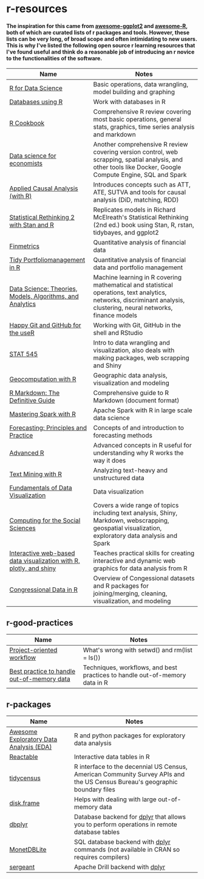 # r-resources
#### The inspiration for this came from [awesome-ggplot2](https://github.com/erikgahner/awesome-ggplot2) and [awesome-R](https://github.com/qinwf/awesome-R), both of which are curated lists of r packages and tools. However, these lists can be very long, of broad scope and often intimidating to new users. This is why I've listed the following open source r learning resources that I've found useful and think do a reasonable job of introducing an r novice to the functionalities of the software.

| Name | Notes | 
| -- | -- | 
| [R for Data Science](https://r4ds.had.co.nz/transform.html) | Basic operations, data wrangling, model building and graphing | 
| [Databases using R](https://db.rstudio.com/) | Work with databases in R |  
| [R Cookbook](https://rc2e.com/) | Comprehensive R review covering most basic operations, general stats, graphics, time series analysis and markdown |  
| [Data science for economists](https://github.com/syedmfuad/lectures) | Another comprehensive R review covering version control, web scrapping, spatial analysis, and other tools like Docker, Google Compute Engine, SQL and Spark |
| [Applied Causal Analysis (with R)](https://bookdown.org/paul/applied-causal-analysis/) | Introduces concepts such as ATT, ATE, SUTVA and tools for causal analysis (DiD, matching, RDD) | 
| [Statistical Rethinking 2 with Stan and R](https://vincentarelbundock.github.io/rethinking2/) | Replicates models in Richard McElreath's Statistical Rethinking (2nd ed.) book using Stan, R, rstan, tidybayes, and ggplot2 | 
| [Finmetrics](http://faculty.baruch.cuny.edu/smanzan/FINMETRICS/_book/index.html) | Quantitative analysis of financial data |
| [Tidy Portfoliomanagement in R](https://bookdown.org/sstoeckl/Tidy_Portfoliomanagement_in_R/) | Quantitative analysis of financial data and portfolio management |
| [Data Science: Theories, Models, Algorithms, and Analytics](https://srdas.github.io/MLBook/) | Machine learning in R covering mathematical and statistical operations, text analytics, networks, discriminant analysis, clustering, neural networks, finance models | 
| [Happy Git and GitHub for the useR](https://happygitwithr.com/) | Working with Git, GitHub in the shell and RStudio |
| [STAT 545](https://stat545.com/) | Intro to data wrangling and visualization, also deals with making packages, web scrapping and Shiny |
| [Geocomputation with R](https://geocompr.robinlovelace.net/) | Geographic data analysis, visualization and modeling | 
| [R Markdown: The Definitive Guide](https://bookdown.org/yihui/rmarkdown/) | Comprehensive guide to R Markdown (document format) | 
| [Mastering Spark with R](https://therinspark.com/) | Apache Spark with R in large scale data science | 
| [Forecasting: Principles and Practice](https://otexts.com/fpp2/) | Concepts of and introduction to forecasting methods |
| [Advanced R](https://adv-r.hadley.nz/) | Advanced concepts in R useful for understanding why R works the way it does |
| [Text Mining with R](https://www.tidytextmining.com/index.html) | Analyzing text-heavy and unstructured data |
| [Fundamentals of Data Visualization](https://serialmentor.com/dataviz/) | Data visualization |
| [Computing for the Social Sciences](https://cfss.uchicago.edu/notes/) | Covers a wide range of topics including text analysis, Shiny, Markdown, webscrapping, geospatial visualization, exploratory data analysis and Spark |
| [Interactive web-based data visualization with R, plotly, and shiny](https://plotly-r.com/index.html) | Teaches practical skills for creating interactive and dynamic web graphics for data analysis from R |
| [Congressional Data in R](http://congressdata.joshuamccrain.com/index.html) | Overview of Congessional datasets and R packages for joining/merging, cleaning, visualization, and modeling |

## r-good-practices

| Name | Notes |
| -- | -- |
| [Project-oriented workflow](https://www.tidyverse.org/blog/2017/12/workflow-vs-script/) | What's wrong with setwd() and rm(list = ls()) |
| [Best practice to handle out-of-memory data](https://community.rstudio.com/t/best-practice-to-handle-out-of-memory-data/734) | Techniques, workflows, and best practices to handle out-of-memory data in R |

## r-packages

 Name | Notes | 
| -- | -- | 
| [Awesome Exploratory Data Analysis (EDA)](https://github.com/xiaodaigh/awesome-eda) | R and python packages for exploratory data analysis | 
| [Reactable](https://glin.github.io/reactable/) | Interactive data tables in R |
| [tidycensus](https://walker-data.com/tidycensus/articles/pums-data.html) | R interface to the decennial US Census, American Community Survey APIs and the US Census Bureau's geographic boundary files |
| [disk.frame](https://github.com/xiaodaigh/disk.frame) | Helps with dealing with large out-of-memory data |
| [dbplyr](https://cran.r-project.org/web/packages/dbplyr/vignettes/dbplyr.html) | Database backend for [dplyr](https://dplyr.tidyverse.org/) that allows you to perform operations in remote database tables |
| [MonetDBLite](https://github.com/MonetDB/MonetDBLite-R) | SQL database backend with [dplyr](https://dplyr.tidyverse.org/) commands (not available in CRAN so requires compilers) |
| [sergeant](https://github.com/hrbrmstr/sergeant) | Apache Drill backend with [dplyr](https://dplyr.tidyverse.org/) |
